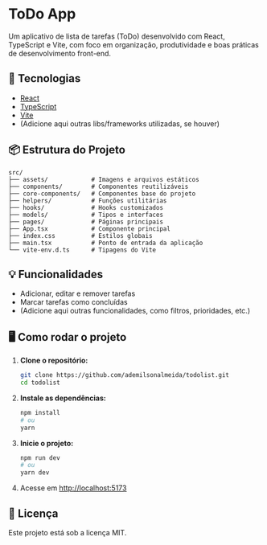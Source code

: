 # ToDo App

Um aplicativo de lista de tarefas (ToDo) desenvolvido com React, TypeScript e Vite, com foco em organização, produtividade e boas práticas de desenvolvimento front-end.

## 🚀 Tecnologias

- [React](https://react.dev/)
- [TypeScript](https://www.typescriptlang.org/)
- [Vite](https://vitejs.dev/)
- (Adicione aqui outras libs/frameworks utilizadas, se houver)

## 📦 Estrutura do Projeto

```
src/
├── assets/            # Imagens e arquivos estáticos
├── components/        # Componentes reutilizáveis
├── core-components/   # Componentes base do projeto
├── helpers/           # Funções utilitárias
├── hooks/             # Hooks customizados
├── models/            # Tipos e interfaces
├── pages/             # Páginas principais
├── App.tsx            # Componente principal
├── index.css          # Estilos globais
├── main.tsx           # Ponto de entrada da aplicação
└── vite-env.d.ts      # Tipagens do Vite
```

## 💡 Funcionalidades

- Adicionar, editar e remover tarefas
- Marcar tarefas como concluídas
- (Adicione aqui outras funcionalidades, como filtros, prioridades, etc.)

## 🖥️ Como rodar o projeto

1. **Clone o repositório:**

   ```bash
   git clone https://github.com/ademilsonalmeida/todolist.git
   cd todolist
   ```

2. **Instale as dependências:**

   ```bash
   npm install
   # ou
   yarn
   ```

3. **Inicie o projeto:**

   ```bash
   npm run dev
   # ou
   yarn dev
   ```

4. Acesse em [http://localhost:5173](http://localhost:5173)

## 📄 Licença

Este projeto está sob a licença MIT.
